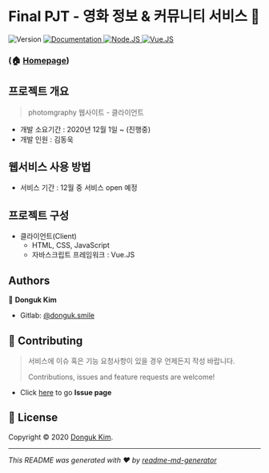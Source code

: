 # Final PJT - 영화 정보 & 커뮤니티 서비스 👋

<p>
  <img alt="Version" src="https://img.shields.io/badge/version-1.0.1-blue.svg?cacheSeconds=2592000" />
  <a href="https://github.com/oogiayo/" target="_blank">
    <img alt="Documentation" src="https://img.shields.io/badge/documentation-yes-brightgreen.svg" />
  <a href="" target="_blank">
    <img alt="Node.JS" src="https://img.shields.io/badge/Node.JS-v14.15.0-blue" />
  </a>
  <a href="" target="_blank">
    <img alt="Vue.JS" src="https://img.shields.io/badge/Vue.JS-v2.6.12-blue" />
  </a>
</p>


### (🏠 [Homepage]())



## 프로젝트 개요

> photomgraphy 웹사이트 - 클라이언트

- 개발 소요기간 : 2020년 12월 1일 ~ (진행중)
- 개발 인원 : 김동욱

  

## 웹서비스 사용 방법

- 서비스 기간 : 12월 중 서비스 open 예정



## 프로젝트 구성

- 클라이언트(Client)
  - HTML, CSS, JavaScript
  - 자바스크립트 프레임워크 : Vue.JS
  
  

## Authors

👤 **Donguk Kim**

* Gitlab: [@donguk.smile](https://www.gitlab.com/donguk.smile)



## 🤝 Contributing

> 서비스에 이슈 혹은 기능 요청사항이 있을 경우 언제든지 작성 바랍니다.
>
> Contributions, issues and feature requests are welcome!

- Click [here]() to go __Issue page__



## 📝 License

Copyright © 2020 [Donguk Kim](https://github.com/oogiayo ).







***

_This README was generated with ❤️ by [readme-md-generator](https://github.com/kefranabg/readme-md-generator)_
